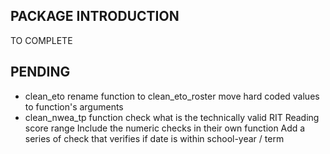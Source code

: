 ## PACKAGE INTRODUCTION
TO COMPLETE

## PENDING
* clean_eto
rename function to clean_eto_roster
move hard coded values to function's arguments
* clean_nwea_tp function
check what is the technically valid RIT Reading score range
Include the numeric checks in their own function
Add a series of check that verifies if date is within school-year / term
